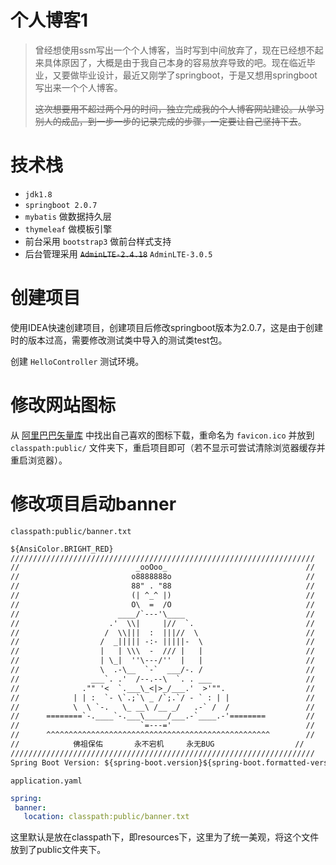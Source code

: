 # 个人博客1

> 曾经想使用ssm写出一个个人博客，当时写到中间放弃了，现在已经想不起来具体原因了，大概是由于我自己本身的容易放弃导致的吧。现在临近毕业，又要做毕业设计，最近又刚学了springboot，于是又想用springboot写出来一个个人博客。
>
> ~~这次想要用不超过两个月的时间，独立完成我的个人博客网站建设。从学习别人的成品，到一步一步的记录完成的步骤，一定要让自己坚持下去~~。

# 技术栈

- `jdk1.8` 
- `springboot 2.0.7` 
- `mybatis` 做数据持久层
- `thymeleaf` 做模板引擎
- 前台采用 `bootstrap3` 做前台样式支持
- 后台管理采用 ~~`AdminLTE-2.4.18`~~  `AdminLTE-3.0.5`  

# 创建项目

使用IDEA快速创建项目，创建项目后修改springboot版本为2.0.7，这是由于创建时的版本过高，需要修改测试类中导入的测试类test包。

创建 `HelloController` 测试环境。

# 修改网站图标

从 [阿里巴巴矢量库](https://www.iconfont.cn/) 中找出自己喜欢的图标下载，重命名为 `favicon.ico` 并放到 `classpath:public/` 文件夹下，重启项目即可（若不显示可尝试清除浏览器缓存并重启浏览器）。

# 修改项目启动banner

`classpath:public/banner.txt` 

```txt
${AnsiColor.BRIGHT_RED}
////////////////////////////////////////////////////////////////////
//                          _ooOoo_                               //
//                         o8888888o                              //
//                         88" . "88                              //
//                         (| ^_^ |)                              //
//                         O\  =  /O                              //
//                      ____/`---'\____                           //
//                    .'  \\|     |//  `.                         //
//                   /  \\|||  :  |||//  \                        //
//                  /  _||||| -:- |||||-  \                       //
//                  |   | \\\  -  /// |   |                       //
//                  | \_|  ''\---/''  |   |                       //
//                  \  .-\__  `-`  ___/-. /                       //
//                ___`. .'  /--.--\  `. . ___                     //
//              ."" '<  `.___\_<|>_/___.'  >'"".                  //
//            | | :  `- \`.;`\ _ /`;.`/ - ` : | |                 //
//            \  \ `-.   \_ __\ /__ _/   .-` /  /                 //
//      ========`-.____`-.___\_____/___.-`____.-'========         //
//                           `=---='                              //
//      ^^^^^^^^^^^^^^^^^^^^^^^^^^^^^^^^^^^^^^^^^^^^^^^^^^        //
//            佛祖保佑       永不宕机     永无BUG                  //
////////////////////////////////////////////////////////////////////
Spring Boot Version: ${spring-boot.version}${spring-boot.formatted-version}
```

`application.yaml` 

 ```yaml
spring:
  banner:
    location: classpath:public/banner.txt
 ```

这里默认是放在classpath下，即resources下，这里为了统一美观，将这个文件放到了public文件夹下。

